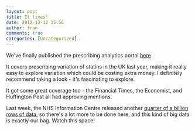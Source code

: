 ```yaml
---
layout: post
title: It lives!
date: 2012-12-12 15:56
author: fran
comments: true
categories: [Uncategorized]
---
```

We've finally published the prescribing analytics portal <a href="http://www.prescribinganalytics.com/">here</a>
<!--more-->

It covers prescribing variation of statins in the UK last year, making it really easy to explore variation which could be costing extra money. I definitely recommend taking a look - it's fascinating to explore.

It got some great coverage too - the Financial Times, the Economist, and Huffington Post all had approving mentions.

Last week, the NHS Information Centre released another <a href="http://www.ic.nhs.uk/prescribing">quarter of a billion rows of data</a>, so there's a lot more to be done here, and this kind of big data is exactly our bag. Watch this space!
